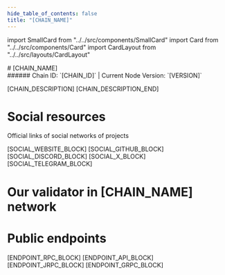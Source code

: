 ```yaml
---
hide_table_of_contents: false
title: "[CHAIN_NAME]"
---
```


import SmallCard from "../../src/components/SmallCard"
import Card from "../../src/components/Card"
import CardLayout from "../../src/layouts/CardLayout"

<div class="h1-with-icon icon-[CHAIN_SYSTEM_NAME]">
# [CHAIN_NAME]
</div>
###### Chain ID: `[CHAIN_ID]` | Current Node Version: `[VERSION]`

[CHAIN_DESCRIPTION]
[CHAIN_DESCRIPTION_END]

# Social resources
Official links of social networks of projects

<CardLayout autoFitEnabled={false}>
    [SOCIAL_WEBSITE_BLOCK]
    [SOCIAL_GITHUB_BLOCK]
    [SOCIAL_DISCORD_BLOCK]
    [SOCIAL_X_BLOCK]
    [SOCIAL_TELEGRAM_BLOCK]
</CardLayout>

# Our validator in [CHAIN_NAME] network

<CardLayout autoFitEnabled={true}>
    <Card
        to="[VALIDATOR_LINK]"
        header={{
            label: "[NODERS]TEAM",
            translateId: "development-setup",
        }}
        body={{
            label: "Trusted blockchain validator",
        }}
        iconPath="img/kotlin-icon.svg"
    />
</CardLayout>

# Public endpoints

<CardLayout autoFitEnabled={true}>
    [ENDPOINT_RPC_BLOCK]
    [ENDPOINT_API_BLOCK]
    [ENDPOINT_JRPC_BLOCK]
    [ENDPOINT_GRPC_BLOCK]
</CardLayout>

